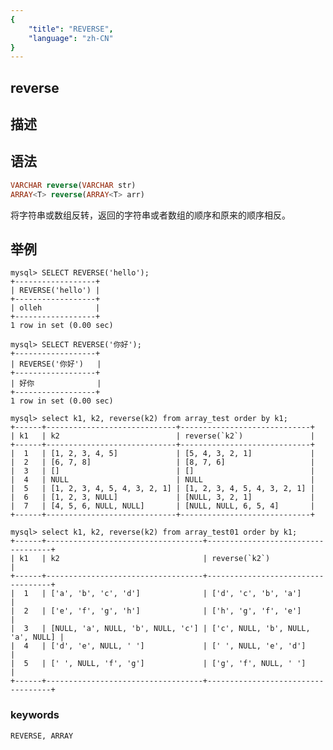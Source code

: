 ```yaml
---
{
    "title": "REVERSE",
    "language": "zh-CN"
}
---
```


<!-- 
Licensed to the Apache Software Foundation (ASF) under one
or more contributor license agreements.  See the NOTICE file
distributed with this work for additional information
regarding copyright ownership.  The ASF licenses this file
to you under the Apache License, Version 2.0 (the
"License"); you may not use this file except in compliance
with the License.  You may obtain a copy of the License at

  http://www.apache.org/licenses/LICENSE-2.0

Unless required by applicable law or agreed to in writing,
software distributed under the License is distributed on an
"AS IS" BASIS, WITHOUT WARRANTIES OR CONDITIONS OF ANY
KIND, either express or implied.  See the License for the
specific language governing permissions and limitations
under the License.
-->

## reverse
## 描述
## 语法

```sql
VARCHAR reverse(VARCHAR str)
ARRAY<T> reverse(ARRAY<T> arr)
```

将字符串或数组反转，返回的字符串或者数组的顺序和原来的顺序相反。

## 举例

```
mysql> SELECT REVERSE('hello');
+------------------+
| REVERSE('hello') |
+------------------+
| olleh            |
+------------------+
1 row in set (0.00 sec)

mysql> SELECT REVERSE('你好');
+------------------+
| REVERSE('你好')   |
+------------------+
| 好你              |
+------------------+
1 row in set (0.00 sec)

mysql> select k1, k2, reverse(k2) from array_test order by k1;
+------+-----------------------------+-----------------------------+
| k1   | k2                          | reverse(`k2`)               |
+------+-----------------------------+-----------------------------+
|  1   | [1, 2, 3, 4, 5]             | [5, 4, 3, 2, 1]             |
|  2   | [6, 7, 8]                   | [8, 7, 6]                   |
|  3   | []                          | []                          |
|  4   | NULL                        | NULL                        |
|  5   | [1, 2, 3, 4, 5, 4, 3, 2, 1] | [1, 2, 3, 4, 5, 4, 3, 2, 1] |
|  6   | [1, 2, 3, NULL]             | [NULL, 3, 2, 1]             |
|  7   | [4, 5, 6, NULL, NULL]       | [NULL, NULL, 6, 5, 4]       |
+------+-----------------------------+-----------------------------+

mysql> select k1, k2, reverse(k2) from array_test01 order by k1;
+------+-----------------------------------+-----------------------------------+
| k1   | k2                                | reverse(`k2`)                     |
+------+-----------------------------------+-----------------------------------+
|  1   | ['a', 'b', 'c', 'd']              | ['d', 'c', 'b', 'a']              |
|  2   | ['e', 'f', 'g', 'h']              | ['h', 'g', 'f', 'e']              |
|  3   | [NULL, 'a', NULL, 'b', NULL, 'c'] | ['c', NULL, 'b', NULL, 'a', NULL] |
|  4   | ['d', 'e', NULL, ' ']             | [' ', NULL, 'e', 'd']             |
|  5   | [' ', NULL, 'f', 'g']             | ['g', 'f', NULL, ' ']             |
+------+-----------------------------------+-----------------------------------+
```
### keywords
    REVERSE, ARRAY
